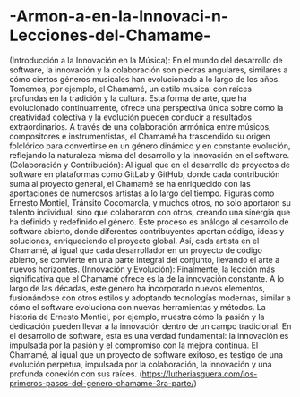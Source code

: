 # -Armon-a-en-la-Innovaci-n-Lecciones-del-Chamame-

 (Introducción a la Innovación en la Música):
En el mundo del desarrollo de software, la innovación y la colaboración son piedras angulares, similares a cómo ciertos géneros musicales han evolucionado a lo largo de los años. Tomemos, por ejemplo, el Chamamé, un estilo musical con raíces profundas en la tradición y la cultura. Esta forma de arte, que ha evolucionado continuamente, ofrece una perspectiva única sobre cómo la creatividad colectiva y la evolución pueden conducir a resultados extraordinarios. A través de una colaboración armónica entre músicos, compositores e instrumentistas, el Chamamé ha trascendido su origen folclórico para convertirse en un género dinámico y en constante evolución, reflejando la naturaleza misma del desarrollo y la innovación en el software.
 (Colaboración y Contribución):
Al igual que en el desarrollo de proyectos de software en plataformas como GitLab y GitHub, donde cada contribución suma al proyecto general, el Chamamé se ha enriquecido con las aportaciones de numerosos artistas a lo largo del tiempo. Figuras como Ernesto Montiel, Tránsito Cocomarola, y muchos otros, no solo aportaron su talento individual, sino que colaboraron con otros, creando una sinergia que ha definido y redefinido el género. Este proceso es análogo al desarrollo de software abierto, donde diferentes contribuyentes aportan código, ideas y soluciones, enriqueciendo el proyecto global. Así, cada artista en el Chamamé, al igual que cada desarrollador en un proyecto de código abierto, se convierte en una parte integral del conjunto, llevando el arte a nuevos horizontes.
(Innovación y Evolución):
Finalmente, la lección más significativa que el Chamamé ofrece es la de la innovación constante. A lo largo de las décadas, este género ha incorporado nuevos elementos, fusionándose con otros estilos y adoptando tecnologías modernas, similar a cómo el software evoluciona con nuevas herramientas y métodos. La historia de Ernesto Montiel, por ejemplo, muestra cómo la pasión y la dedicación pueden llevar a la innovación dentro de un campo tradicional. En el desarrollo de software, esta es una verdad fundamental: la innovación es impulsada por la pasión y el compromiso con la mejora continua. El Chamamé, al igual que un proyecto de software exitoso, es testigo de una evolución perpetua, impulsada por la colaboración, la innovación y una profunda conexión con sus raíces.
(https://lutheriasguera.com/los-primeros-pasos-del-genero-chamame-3ra-parte/)
